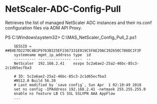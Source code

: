 # NetScaler-ADC-Config-Pull
Retrieves the list of managed NetScaler ADC instances and their ns.conf configuration files via ADM API Proxy.

PS C:\Windows\system32> C:\MAS_NetScaler_Config_Pull_2.ps1

        SESSID = ##84E7D2270C4B1F9763B325EF2367331E019C5FAE29AC392650C786DC1F3F
        systemname mgmt_ip_address type  id                                  
        ---------- --------------- ----  --                                  
        NetScaler  192.168.2.41    nsvpx 5c2a6ae2-25a2-46bc-85c3-2c1d65ecfba3
        
        # ID: 5c2a6ae2-25a2-46bc-85c3-2c1d65ecfba3
        #NS12.0 Build 56.20
        # Last modified by `save config`, Sun Apr  1 02:10:49 2018
        set ns config -IPAddress 192.168.2.41 -netmask 255.255.255.0
        enable ns feature LB CS SSL SSLVPN AAA AppFlow
        ...
